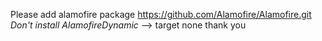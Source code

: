 Please add alamofire package 
https://github.com/Alamofire/Alamofire.git
*Don't install AlamofireDynamic* --> target none
thank you 
